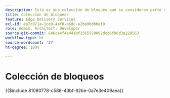 ```yaml
---
description: Esta es una colección de bloques que se consideran parte del producto AEM y se recomiendan como modelos para los bloques de su proyecto.
title: Colección de bloqueos
feature: Edge Delivery Services
exl-id: ea7c071a-1ce9-4af0-a6dc-a2ba9bdbbef0
role: Admin, Architect, Developer
source-git-commit: 646ca4f4a441bf1565558002dcd6f96d3e228563
workflow-type: ht
source-wordcount: '27'
ht-degree: 100%

---
```


# Colección de bloqueos

{{$include 81080778-c588-43bf-92be-0a7e3e409aea}}
